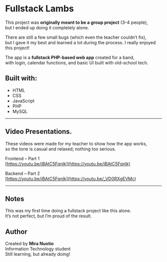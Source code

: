 # Fullstack Lambs 

This project was **originally meant to be a group project** (3–4 people),  
but I ended up doing it completely alone.

There are still a few small bugs (which even the teacher couldn’t fix),  
but I gave it my best and learned a lot during the process. I really enjoyed this project!

The app is a **fullstack PHP-based web app** created for a band,  
with login, calendar functions, and basic UI built with old-school tech.

## Built with:
- HTML  
- CSS  
- JavaScript  
- PHP  
- MySQL  

---

## Video Presentations. 
These videos were made for my teacher to show how the app works,  
so the tone is casual and relaxed; nothing too serious.

Frontend – Part 1  
[https://youtu.be/iBAtC5Fqnlk](https://youtu.be/iBAtC5Fqnlk)

Backend – Part 2  
[https://youtu.be/iBAtC5Fqnlk](https://youtu.be/_VD0RXgEVMc)

---

## Notes

This was my first time doing a fullstack project like this alone.  
It’s not perfect, but I’m proud of the result.

## Author

Created by **Mira Nuotio**  
Information Technology student  
Still learning, but already doing!


